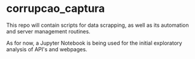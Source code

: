 # corrupcao_captura

This repo will contain scripts for data scrapping, as well as its automation and server management routines.

As for now, a Jupyter Notebook is being used for the initial exploratory analysis of API's and webpages.

